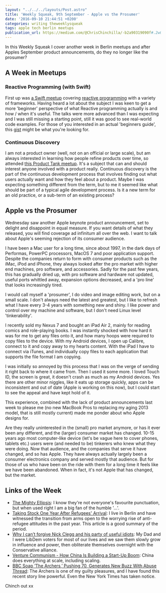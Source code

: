```yaml
---
layout: "../../../layouts/Post.astro"
title: 'Weekly Squeak, 9th September - Apple vs the Prosumer'
date: '2016-09-10 21:44:51 +0200'
categories: writing theweeklysqueak
tags: apple tech berlin meetups
publication_url: https://medium.com/@ChrisChinchilla/-b2a90319090f#.2w0ctuqzj
---
```


In this Weekly Squeak I cover another week in Berlin meetups and after Apples September product announcements, do they no longer like the prosumer?

## A Week in Meetups

### Reactive Programming (with Swift)

First up was [a Swift meetup](https://www.meetup.com/Dubsmash-Tech-Talks/events/233449942/) covering [reactive programming](https://en.wikipedia.org/wiki/Reactive_programming) with a variety of frameworks. Having heard a lot about the subject I was keen to get a more 'beginner' perspective of what Reactive programming actually is and how / when it's useful. The talks were more advanced than I was expecting and I was still missing a starting point, still it was good to see real-world code examples. For those of you interested in an actual 'beginners guide', this [gist](https://gist.github.com/staltz/868e7e9bc2a7b8c1f754) might be what you're looking for.

### Continuous Discovery

I am not a product owner (well, not on an official or large scale), but am always interested in learning how people refine products over time, so attended [this Product Tank meetup](https://www.meetup.com/ProductTank-Berlin/events/233351432/). It's a subject that can and should interest anyone involved with a product really. Continuous discovery is the part of the continuous development process that involves finding out what users actually want and how they feel about a product. Maybe I was expecting something different from the term, but to me it seemed like what should be part of a typical agile development process. Is it a new term for an old practice, or a sub-term of an existing process?

## Apple vs the Prosumer

Wednesday saw another Apple keynote product announcement, set to delight and disappoint in equal measure. If you want details of what they released, you will find coverage ad infinitum all over the web. I want to talk about Apple's seeming rejection of its consumer audience.

I have been a Mac user for a long time, since about 1997, in the dark days of Performas, PowerPC processors, MacOS 7 and poor application support. Despite the companies return to form with consumer products such as the iMac, iPod and iPhone, they always looked after the pro market with higher end machines, pro software, and accessories. Sadly for the past few years, this has gradually dried up, with pro software and hardware not updated, useful ports whittled away, expansion options decreased, and a 'pro line' that looks increasingly tired.

I would call myself a 'prosumer', I do video and image editing work, but on a small scale. I don't always need the latest and greatest, but I like to refresh what I have every 3-4 years with something new and shiny. I like power and control over my machine and software, but I don't need Linux level 'tinkerability'.

I recently sold my Nexus 7 and bought an iPad Air 2, mainly for reading comics and role-playing books. I was instantly shocked with how hard it was for me to get any files onto it, and how many hoops were required to copy files to the device. With my Android devices, I open up Calibre, connect to it and copy away to my hearts content. With the iPad I have to connect via iTunes, and individually copy files to each application that supports the file format I am copying.

I was initially so annoyed by this process that I was on the verge of sending it right back to where it came from. Then I used it some more. I loved Touch ID, the screen is great, it doesn't crash as much as my Android devices. Yes there are other minor niggles, like it eats up storage quickly, apps can be inconsistent and out of date (Apple is working on this now), but I could start to see the appeal and have kept hold of it.

This experience, combined with the lack of product announcements last week to please me (no new MacBook Pros to replacing my aging 2013 model, that is still mostly current) made me ponder about who Apple designs for.

Are they really uninterested in the (small) pro market anymore, or has it ever been any different, and the (larger) consumer market has changed. 10-15 years ago most computer-like device (let's be vague here to cover phones, tablets etc.) users were (and needed to be) tinkerers who knew what they were doing. Now that audience, and the companies that serve it have changed, and so has Apple. They have always actually largely been a consumer electronics company and served mostly that audience. But for those of us who have been on the ride with them for a long time it feels like we have been abandoned. When in fact, it's not Apple that has changed, but the market.

## Links of the Week

- [The Mighty Ellipsis](https://medium.com/@jsaito/the-mighty-ellipsis-6c2c00ddc864#.m738uqa43): I know they're not everyone's favourite punctuation, but when used right I am a big fan of the humble '…'.
- [Taking Stock One Year After Refugees' Arrival](https://www.spiegel.de/international/europe/taking-stock-one-year-after-the-arrival-of-refugees-in-germany-a-1110654.html): I live in Berlin and have witnessed the transition from arms open to the worrying rise of anti-refugee attitudes in the past year. This article is a good summary of the period.
- [Why I can’t forgive Nick Clegg and his party of useful idiots](https://www.theguardian.com/commentisfree/2016/sep/06/i-cant-forgive-nick-clegg-lib-dems-useful-idiots-coalition-tory-savagery-pr): My Dad and I were LibDem voters for most of our lives and we saw them slowly grow in influence and power, then obliterate themselves overnight with the Conservative alliance.
- [Venture Communism - How China Is Building a Start-Up Boom](https://www.nytimes.com/2016/09/04/business/international/venture-communism-how-china-is-building-a-start-up-boom.html?_r=0): China does everything at scale, including scaling.
- [BBC Soap ‘The Archers,’ Pushing 70, Generates New Buzz With Abuse Thread](https://www.nytimes.com/2016/09/04/world/europe/the-archers-bbc-radio-domestic-abuse.html?nytmobile=0): The Archers is one of my guilty pleasures, and I have found this recent story line powerful. Even the New York Times has taken notice.

Chinch out xx
